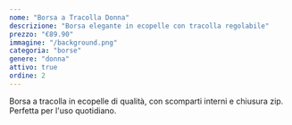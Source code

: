 ```yaml
---
nome: "Borsa a Tracolla Donna"
descrizione: "Borsa elegante in ecopelle con tracolla regolabile"
prezzo: "€89.90"
immagine: "/background.png"
categoria: "borse"
genere: "donna"
attivo: true
ordine: 2
---
```


Borsa a tracolla in ecopelle di qualità, con scomparti interni e chiusura zip. Perfetta per l'uso quotidiano.
